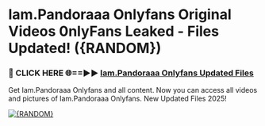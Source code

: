 # Iam.Pandoraaa Onlyfans Original Videos 0nlyFans Leaked - Files Updated! ({RANDOM})

<h3>🔴 CLICK HERE 🌐==►► <a href="https://betterlinks.top/A2PfLJ" rel="nofollow">Iam.Pandoraaa Onlyfans Updated Files</a></h3>

Get Iam.Pandoraaa Onlyfans and all content. Now you can access all videos and pictures of Iam.Pandoraaa Onlyfans. New Updated Files 2025!

[![{RANDOM}](https://i.imgur.com/ppqm5kG.gif)](https://betterlinks.top/A2PfLJ)